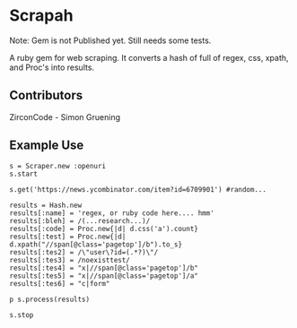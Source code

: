 

Scrapah
===

Note: Gem is not Published yet. Still needs some tests.

A ruby gem for web scraping.
It converts a hash of full of regex, css, xpath, and Proc's into results.

Contributors
---
ZirconCode - Simon Gruening

Example Use
---

	s = Scraper.new :openuri
	s.start

	s.get('https://news.ycombinator.com/item?id=6709901') #random...

	results = Hash.new
	results[:name] = 'regex, or ruby code here.... hmm'
	results[:bleh] = /(...research...)/
	results[:code] = Proc.new{|d| d.css('a').count}
	results[:test] = Proc.new{|d| d.xpath("//span[@class='pagetop']/b").to_s}
	results[:tes2] = /\"user\?id=(.*?)\"/
	results[:tes3] = /noexisttest/
	results[:tes4] = "x|//span[@class='pagetop']/b"
	results[:tes5] = "x|//span[@class='pagetop']/a"
	results[:tes6] = "c|form"

	p s.process(results)

	s.stop


